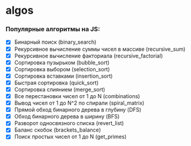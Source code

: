 # algos
### Популярные алгоритмы на JS:
- [x] Бинарный поиск (binary_search)
- [x] Рекурсивное вычисление суммы чисел в массиве (recursive_sum)
- [x] Рекурсивное вычисление факториала (recursive_factorial)
- [x] Сортировка пузырьком (bubble_sort)
- [x] Сортировка выбором (selection_sort)
- [x] Сортировка вставками (insertion_sort)
- [x] Быстрая сортировка (quick_sort)
- [x] Сортировка слиянием (merge_sort)
- [x] Все перестановки чисел от 1 до N (combinations)
- [x] Вывод чисел от 1 до N^2 по спирали (spiral_matrix)
- [x] Прямой обход бинарного дерева в глубину (DFS)
- [x] Обход бинарного дерева в ширину (BFS)
- [x] Разворот односвязного списка (revert_list)
- [x] Баланс скобок (brackets_balance)
- [x] Поиск простых чисел от 1 до N (get_primes)
